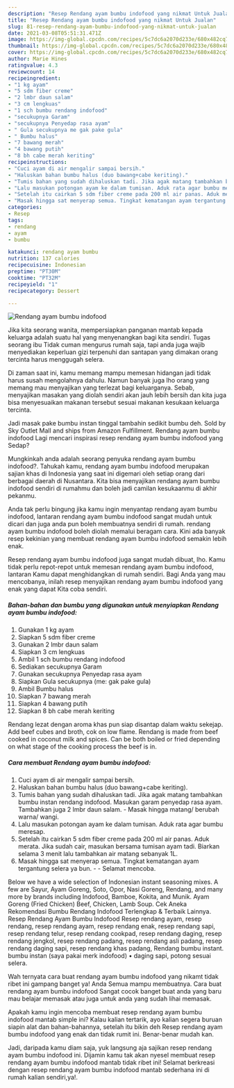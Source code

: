 ```yaml
---
description: "Resep Rendang ayam bumbu indofood yang nikmat Untuk Jualan"
title: "Resep Rendang ayam bumbu indofood yang nikmat Untuk Jualan"
slug: 81-resep-rendang-ayam-bumbu-indofood-yang-nikmat-untuk-jualan
date: 2021-03-08T05:51:31.471Z
image: https://img-global.cpcdn.com/recipes/5c7dc6a2070d233e/680x482cq70/rendang-ayam-bumbu-indofood-foto-resep-utama.jpg
thumbnail: https://img-global.cpcdn.com/recipes/5c7dc6a2070d233e/680x482cq70/rendang-ayam-bumbu-indofood-foto-resep-utama.jpg
cover: https://img-global.cpcdn.com/recipes/5c7dc6a2070d233e/680x482cq70/rendang-ayam-bumbu-indofood-foto-resep-utama.jpg
author: Marie Hines
ratingvalue: 4.3
reviewcount: 14
recipeingredient:
- "1 kg ayam"
- "5 sdm fiber creme"
- "2 lmbr daun salam"
- "3 cm lengkuas"
- "1 sch bumbu rendang indofood"
- "secukupnya Garam"
- "secukupnya Penyedap rasa ayam"
- " Gula secukupnya me gak pake gula"
- " Bumbu halus"
- "7 bawang merah"
- "4 bawang putih"
- "8 bh cabe merah keriting"
recipeinstructions:
- "Cuci ayam di air mengalir sampai bersih."
- "Haluskan bahan bumbu halus (duo bawang+cabe keriting)."
- "Tumis bahan yang sudah dihaluskan tadi. Jika agak matang tambahkan bumbu instan rendang indofood. Masukan garam penyedap rasa ayam. Tambahkan juga 2 lmbr daun salam. Masak hingga matang/ berubah warna/ wangi."
- "Lalu masukan potongan ayam ke dalam tumisan. Aduk rata agar bumbu meresap."
- "Setelah itu cairkan 5 sdm fiber creme pada 200 ml air panas. Aduk merata. Jika sudah cair, masukan bersama tumisan ayam tadi. Biarkan selama 3 menit lalu tambahkan air matang sebanyak 1L."
- "Masak hingga sat menyerap semua. Tingkat kematangan ayam tergantung selera ya bun.  Selamat mencoba."
categories:
- Resep
tags:
- rendang
- ayam
- bumbu

katakunci: rendang ayam bumbu 
nutrition: 137 calories
recipecuisine: Indonesian
preptime: "PT30M"
cooktime: "PT32M"
recipeyield: "1"
recipecategory: Dessert

---
```



![Rendang ayam bumbu indofood](https://img-global.cpcdn.com/recipes/5c7dc6a2070d233e/680x482cq70/rendang-ayam-bumbu-indofood-foto-resep-utama.jpg)

Jika kita seorang wanita, mempersiapkan panganan mantab kepada keluarga adalah suatu hal yang menyenangkan bagi kita sendiri. Tugas seorang ibu Tidak cuman mengurus rumah saja, tapi anda juga wajib menyediakan keperluan gizi terpenuhi dan santapan yang dimakan orang tercinta harus menggugah selera.

Di zaman  saat ini, kamu memang mampu memesan hidangan jadi tidak harus susah mengolahnya dahulu. Namun banyak juga lho orang yang memang mau menyajikan yang terlezat bagi keluarganya. Sebab, menyajikan masakan yang diolah sendiri akan jauh lebih bersih dan kita juga bisa menyesuaikan makanan tersebut sesuai makanan kesukaan keluarga tercinta. 

Jadi masak pake bumbu instan tinggal tambahin sedikit bumbu deh. Sold by Sky Outlet Mall and ships from Amazon Fulfillment. Rendang ayam bumbu indofood Lagi mencari inspirasi resep rendang ayam bumbu indofood yang Sedap?

Mungkinkah anda adalah seorang penyuka rendang ayam bumbu indofood?. Tahukah kamu, rendang ayam bumbu indofood merupakan sajian khas di Indonesia yang saat ini digemari oleh setiap orang dari berbagai daerah di Nusantara. Kita bisa menyajikan rendang ayam bumbu indofood sendiri di rumahmu dan boleh jadi camilan kesukaanmu di akhir pekanmu.

Anda tak perlu bingung jika kamu ingin menyantap rendang ayam bumbu indofood, lantaran rendang ayam bumbu indofood sangat mudah untuk dicari dan juga anda pun boleh membuatnya sendiri di rumah. rendang ayam bumbu indofood boleh diolah memalui beragam cara. Kini ada banyak resep kekinian yang membuat rendang ayam bumbu indofood semakin lebih enak.

Resep rendang ayam bumbu indofood juga sangat mudah dibuat, lho. Kamu tidak perlu repot-repot untuk memesan rendang ayam bumbu indofood, lantaran Kamu dapat menghidangkan di rumah sendiri. Bagi Anda yang mau mencobanya, inilah resep menyajikan rendang ayam bumbu indofood yang enak yang dapat Kita coba sendiri.

<!--inarticleads1-->

##### Bahan-bahan dan bumbu yang digunakan untuk menyiapkan Rendang ayam bumbu indofood:

1. Gunakan 1 kg ayam
1. Siapkan 5 sdm fiber creme
1. Gunakan 2 lmbr daun salam
1. Siapkan 3 cm lengkuas
1. Ambil 1 sch bumbu rendang indofood
1. Sediakan secukupnya Garam
1. Gunakan secukupnya Penyedap rasa ayam
1. Siapkan  Gula secukupnya (me: gak pake gula)
1. Ambil  Bumbu halus
1. Siapkan 7 bawang merah
1. Siapkan 4 bawang putih
1. Siapkan 8 bh cabe merah keriting


Rendang lezat dengan aroma khas pun siap disantap dalam waktu sekejap. Add beef cubes and broth, cok on low flame. Rendang is made from beef cooked in coconut milk and spices. Can be both boiled or fried depending on what stage of the cooking process the beef is in. 

<!--inarticleads2-->

##### Cara membuat Rendang ayam bumbu indofood:

1. Cuci ayam di air mengalir sampai bersih.
1. Haluskan bahan bumbu halus (duo bawang+cabe keriting).
1. Tumis bahan yang sudah dihaluskan tadi. Jika agak matang tambahkan bumbu instan rendang indofood. Masukan garam penyedap rasa ayam. Tambahkan juga 2 lmbr daun salam. - Masak hingga matang/ berubah warna/ wangi.
1. Lalu masukan potongan ayam ke dalam tumisan. Aduk rata agar bumbu meresap.
1. Setelah itu cairkan 5 sdm fiber creme pada 200 ml air panas. Aduk merata. Jika sudah cair, masukan bersama tumisan ayam tadi. Biarkan selama 3 menit lalu tambahkan air matang sebanyak 1L.
1. Masak hingga sat menyerap semua. Tingkat kematangan ayam tergantung selera ya bun. -  - Selamat mencoba.


Below we have a wide selection of Indonesian instant seasoning mixes. A few are Sayur, Ayam Goreng, Soto, Opor, Nasi Goreng, Rendang, and many more by brands including Indofood, Bamboe, Kokita, and Munik. Ayam Goreng (Fried Chicken) Beef, Chicken, Lamb Soup. Cek Aneka Rekomendasi Bumbu Rendang Indofood Terlengkap &amp; Terbaik Lainnya. Resep Rendang Ayam Bumbu Indofood Resep rendang ayam, resep rendang, resep rendang ayam, resep rendang enak, resep rendang sapi, resep rendang telur, resep rendang cookpad, resep rendang daging, resep rendang jengkol, resep rendang padang, resep rendang asli padang, resep rendang daging sapi, resep rendang khas padang, Rendang bumbu instant. bumbu instan (saya pakai merk indofood) • daging sapi, potong sesuai selera. 

Wah ternyata cara buat rendang ayam bumbu indofood yang nikamt tidak ribet ini gampang banget ya! Anda Semua mampu membuatnya. Cara buat rendang ayam bumbu indofood Sangat cocok banget buat anda yang baru mau belajar memasak atau juga untuk anda yang sudah lihai memasak.

Apakah kamu ingin mencoba membuat resep rendang ayam bumbu indofood mantab simple ini? Kalau kalian tertarik, ayo kalian segera buruan siapin alat dan bahan-bahannya, setelah itu bikin deh Resep rendang ayam bumbu indofood yang enak dan tidak rumit ini. Benar-benar mudah kan. 

Jadi, daripada kamu diam saja, yuk langsung aja sajikan resep rendang ayam bumbu indofood ini. Dijamin kamu tak akan nyesel membuat resep rendang ayam bumbu indofood mantab tidak ribet ini! Selamat berkreasi dengan resep rendang ayam bumbu indofood mantab sederhana ini di rumah kalian sendiri,ya!.

